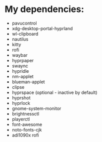 # My dependencies:
- pavucontrol
- xdg-desktop-portal-hyprland
- wl-clipboard
- nautilus
- kitty
- rofi
- waybar
- hyprpaper
- swaync
- hypridle
- nm-applet
- blueman-applet
- clipse
- hyprspace (optional - inactive by default)
- hyprshot
- hyprlock
- gnome-system-monitor
- brightnessctl
- playerctl
- font-awesome
- noto-fonts-cjk
- adi1090x rofi
